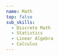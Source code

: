 ```yaml
---
name: Math
top: false
sub_skills:
  - Discrete Math
  - Statistics
  - Linear Algebra
  - Calculus
---
```

